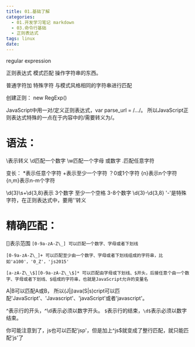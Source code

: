 ```yaml
---
title: 01.基础了解
categories:
  - 01.开发学习笔记 markdown
  - 03.命令行基础
  - 正则表达式
tags: linux
date:
---
```


regular expression

正则表达式 模式匹配 操作字符串的东西。

普通字符加 特殊字符
与模式风格相同的字符串进行匹配

创建正则：
new RegExp()

JavaScript中用一对/定义正则表达式，var parse_url = /.../。 所以JavaScript正则表达式特殊的一点在于内容中的/需要转义为\/。

# 语法：
\表示转义
\d匹配一个数字
\w匹配一个字母 或数字
.匹配任意字符 

变长：
*表示任意个字符
+表示至少一个字符
？0或1个字符
{n}表示n个字符 {n,m}表示n-m个字符

\d{3}\s+\d{3,8}表示 3个数字 至少一个空格 3-8个数字
\d{3}\-\d{3,8}  '-'是特殊字符，在正则表达式中，要用'\'转义

# 精确匹配：
[]表示范围
`[0-9a-zA-Z\_] 可以匹配一个数字、字母或者下划线`

`[0-9a-zA-Z\_]+ 可以匹配至少由一个数字、字母或者下划线组成的字符串，比如'a100'，'0_Z'，'js2015'`

`[a-zA-Z\_\$][0-9a-zA-Z\_\$]* 可以匹配由字母或下划线、$开头，后接任意个由一个数字、字母或者下划线、$组成的字符串，也就是JavaScript允许的变量名`

A|B可以匹配A或B，
所以(J|j)ava(S|s)cript可以匹配'JavaScript'、'Javascript'、'javaScript'或者'javascript'。

^表示行的开头，^\d表示必须以数字开头。
`$`表示行的结束，`\d$`表示必须以数字结束。

你可能注意到了，js也可以匹配'jsp'，但是加上^js$就变成了整行匹配，就只能匹配'js'了
